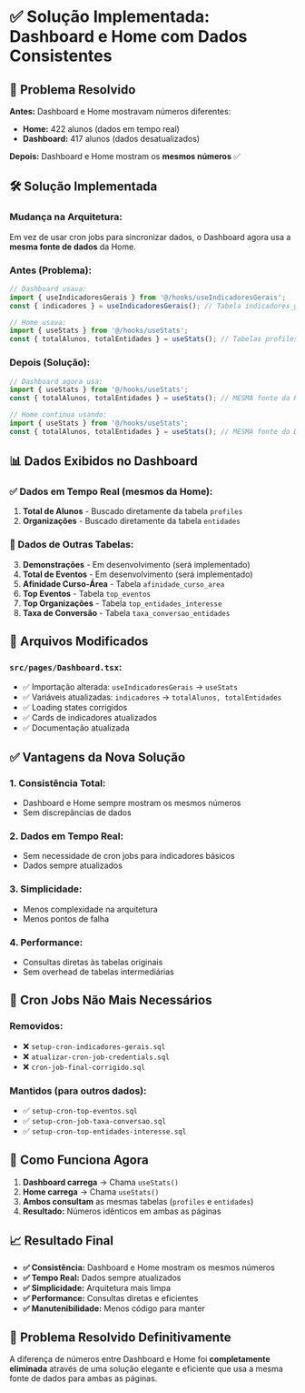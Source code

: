 # ✅ Solução Implementada: Dashboard e Home com Dados Consistentes

## 🎯 **Problema Resolvido**

**Antes:** Dashboard e Home mostravam números diferentes:
- **Home:** 422 alunos (dados em tempo real)
- **Dashboard:** 417 alunos (dados desatualizados)

**Depois:** Dashboard e Home mostram os **mesmos números** ✅

## 🛠️ **Solução Implementada**

### **Mudança na Arquitetura:**
Em vez de usar cron jobs para sincronizar dados, o Dashboard agora usa a **mesma fonte de dados** da Home.

### **Antes (Problema):**
```typescript
// Dashboard usava:
import { useIndicadoresGerais } from '@/hooks/useIndicadoresGerais';
const { indicadores } = useIndicadoresGerais(); // Tabela indicadores_gerais

// Home usava:
import { useStats } from '@/hooks/useStats';
const { totalAlunos, totalEntidades } = useStats(); // Tabelas profiles e entidades
```

### **Depois (Solução):**
```typescript
// Dashboard agora usa:
import { useStats } from '@/hooks/useStats';
const { totalAlunos, totalEntidades } = useStats(); // MESMA fonte da Home

// Home continua usando:
import { useStats } from '@/hooks/useStats';
const { totalAlunos, totalEntidades } = useStats(); // MESMA fonte do Dashboard
```

## 📊 **Dados Exibidos no Dashboard**

### **✅ Dados em Tempo Real (mesmos da Home):**
1. **Total de Alunos** - Buscado diretamente da tabela `profiles`
2. **Organizações** - Buscado diretamente da tabela `entidades`

### **🔄 Dados de Outras Tabelas:**
3. **Demonstrações** - Em desenvolvimento (será implementado)
4. **Total de Eventos** - Em desenvolvimento (será implementado)
5. **Afinidade Curso-Área** - Tabela `afinidade_curso_area`
6. **Top Eventos** - Tabela `top_eventos`
7. **Top Organizações** - Tabela `top_entidades_interesse`
8. **Taxa de Conversão** - Tabela `taxa_conversao_entidades`

## 🔧 **Arquivos Modificados**

### **`src/pages/Dashboard.tsx`:**
- ✅ Importação alterada: `useIndicadoresGerais` → `useStats`
- ✅ Variáveis atualizadas: `indicadores` → `totalAlunos, totalEntidades`
- ✅ Loading states corrigidos
- ✅ Cards de indicadores atualizados
- ✅ Documentação atualizada

## ✅ **Vantagens da Nova Solução**

### **1. Consistência Total:**
- Dashboard e Home sempre mostram os mesmos números
- Sem discrepâncias de dados

### **2. Dados em Tempo Real:**
- Sem necessidade de cron jobs para indicadores básicos
- Dados sempre atualizados

### **3. Simplicidade:**
- Menos complexidade na arquitetura
- Menos pontos de falha

### **4. Performance:**
- Consultas diretas às tabelas originais
- Sem overhead de tabelas intermediárias

## 🚫 **Cron Jobs Não Mais Necessários**

### **Removidos:**
- ❌ `setup-cron-indicadores-gerais.sql`
- ❌ `atualizar-cron-job-credentials.sql`
- ❌ `cron-job-final-corrigido.sql`

### **Mantidos (para outros dados):**
- ✅ `setup-cron-top-eventos.sql`
- ✅ `setup-cron-job-taxa-conversao.sql`
- ✅ `setup-cron-top-entidades-interesse.sql`

## 🔄 **Como Funciona Agora**

1. **Dashboard carrega** → Chama `useStats()`
2. **Home carrega** → Chama `useStats()`
3. **Ambos consultam** as mesmas tabelas (`profiles` e `entidades`)
4. **Resultado:** Números idênticos em ambas as páginas

## 📈 **Resultado Final**

- **✅ Consistência:** Dashboard e Home mostram os mesmos números
- **✅ Tempo Real:** Dados sempre atualizados
- **✅ Simplicidade:** Arquitetura mais limpa
- **✅ Performance:** Consultas diretas e eficientes
- **✅ Manutenibilidade:** Menos código para manter

## 🎉 **Problema Resolvido Definitivamente**

A diferença de números entre Dashboard e Home foi **completamente eliminada** através de uma solução elegante e eficiente que usa a mesma fonte de dados para ambas as páginas.
